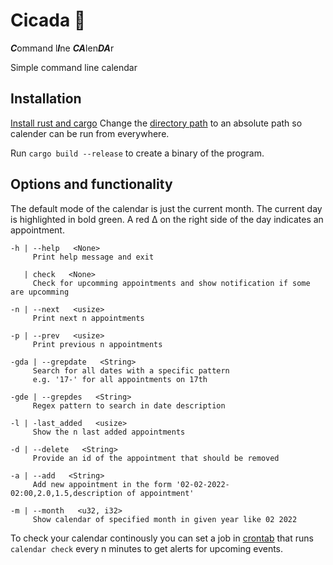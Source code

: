 # Cicada  🦗
***C***ommand l***I***ne ***CA***len***DA***r

Simple command line calendar 

## Installation
[Install rust and cargo](https://www.rust-lang.org/tools/install)
Change the [directory path](https://github.com/gwirn/Cicada/blob/f799b56a5ea189c84c86e71a3e53ca4b7ab51e0b/src/main.rs#L20) to an absolute path so calender can be run from everywhere.

Run `cargo build --release` to create a binary of the program.

## Options and functionality
The default mode of the calendar is just the current month.
The current day is highlighted in bold green.
A red ∆ on the right side of the day indicates an appointment.

```
-h | --help   <None>
     Print help message and exit

   | check   <None>
     Check for upcomming appointments and show notification if some are upcomming

-n | --next   <usize>
     Print next n appointments

-p | --prev   <usize>
     Print previous n appointments

-gda | --grepdate   <String>
     Search for all dates with a specific pattern
     e.g. '17-' for all appointments on 17th

-gde | --grepdes   <String>
     Regex pattern to search in date description

-l | -last_added   <usize>
     Show the n last added appointments

-d | --delete   <String>
     Provide an id of the appointment that should be removed

-a | --add   <String>
     Add new appointment in the form '02-02-2022-02:00,2.0,1.5,description of appointment'

-m | --month   <u32, i32>
     Show calendar of specified month in given year like 02 2022
```

To check your calendar continously you can set a job in [crontab](https://www.man7.org/linux/man-pages/man1/crontab.1.html) that runs `calendar check` every n minutes to get alerts for upcoming events.
